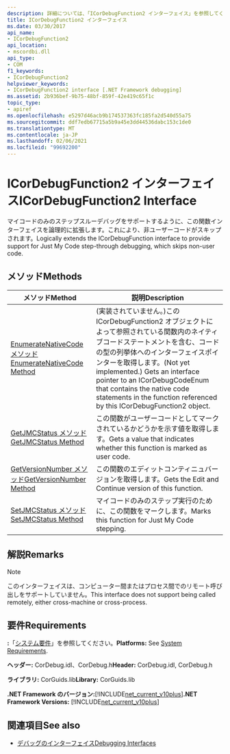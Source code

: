 ```yaml
---
description: 詳細については、「ICorDebugFunction2 インターフェイス」を参照してください。
title: ICorDebugFunction2 インターフェイス
ms.date: 03/30/2017
api_name:
- ICorDebugFunction2
api_location:
- mscordbi.dll
api_type:
- COM
f1_keywords:
- ICorDebugFunction2
helpviewer_keywords:
- ICorDebugFunction2 interface [.NET Framework debugging]
ms.assetid: 2b936bef-9b75-48bf-859f-42e419c65f1c
topic_type:
- apiref
ms.openlocfilehash: e5297d46acb9b174537363fc185fa2d540d55a75
ms.sourcegitcommit: ddf7edb67715a5b9a45e3dd44536dabc153c1de0
ms.translationtype: MT
ms.contentlocale: ja-JP
ms.lasthandoff: 02/06/2021
ms.locfileid: "99692200"
---
```

# <a name="icordebugfunction2-interface"></a><span data-ttu-id="2f798-103">ICorDebugFunction2 インターフェイス</span><span class="sxs-lookup"><span data-stu-id="2f798-103">ICorDebugFunction2 Interface</span></span>

<span data-ttu-id="2f798-104">マイコードのみのステップスルーデバッグをサポートするように、この関数インターフェイスを論理的に拡張します。これにより、非ユーザーコードがスキップされます。</span><span class="sxs-lookup"><span data-stu-id="2f798-104">Logically extends the ICorDebugFunction interface to provide support for Just My Code step-through debugging, which skips non-user code.</span></span>  
  
## <a name="methods"></a><span data-ttu-id="2f798-105">メソッド</span><span class="sxs-lookup"><span data-stu-id="2f798-105">Methods</span></span>  
  
|<span data-ttu-id="2f798-106">メソッド</span><span class="sxs-lookup"><span data-stu-id="2f798-106">Method</span></span>|<span data-ttu-id="2f798-107">説明</span><span class="sxs-lookup"><span data-stu-id="2f798-107">Description</span></span>|  
|------------|-----------------|  
|[<span data-ttu-id="2f798-108">EnumerateNativeCode メソッド</span><span class="sxs-lookup"><span data-stu-id="2f798-108">EnumerateNativeCode Method</span></span>](icordebugfunction2-enumeratenativecode-method.md)|<span data-ttu-id="2f798-109">(実装されていません。)この ICorDebugFunction2 オブジェクトによって参照されている関数内のネイティブコードステートメントを含む、コードの型の列挙体へのインターフェイスポインターを取得します。</span><span class="sxs-lookup"><span data-stu-id="2f798-109">(Not yet implemented.) Gets an interface pointer to an ICorDebugCodeEnum that contains the native code statements in the function referenced by this ICorDebugFunction2 object.</span></span>|  
|[<span data-ttu-id="2f798-110">GetJMCStatus メソッド</span><span class="sxs-lookup"><span data-stu-id="2f798-110">GetJMCStatus Method</span></span>](icordebugfunction2-getjmcstatus-method.md)|<span data-ttu-id="2f798-111">この関数がユーザーコードとしてマークされているかどうかを示す値を取得します。</span><span class="sxs-lookup"><span data-stu-id="2f798-111">Gets a value that indicates whether this function is marked as user code.</span></span>|  
|[<span data-ttu-id="2f798-112">GetVersionNumber メソッド</span><span class="sxs-lookup"><span data-stu-id="2f798-112">GetVersionNumber Method</span></span>](icordebugfunction2-getversionnumber-method.md)|<span data-ttu-id="2f798-113">この関数のエディットコンティニュバージョンを取得します。</span><span class="sxs-lookup"><span data-stu-id="2f798-113">Gets the Edit and Continue version of this function.</span></span>|  
|[<span data-ttu-id="2f798-114">SetJMCStatus メソッド</span><span class="sxs-lookup"><span data-stu-id="2f798-114">SetJMCStatus Method</span></span>](icordebugfunction2-setjmcstatus-method.md)|<span data-ttu-id="2f798-115">マイコードのみのステップ実行のために、この関数をマークします。</span><span class="sxs-lookup"><span data-stu-id="2f798-115">Marks this function for Just My Code stepping.</span></span>|  
  
## <a name="remarks"></a><span data-ttu-id="2f798-116">解説</span><span class="sxs-lookup"><span data-stu-id="2f798-116">Remarks</span></span>  
  
> [!NOTE]
> <span data-ttu-id="2f798-117">このインターフェイスは、コンピューター間またはプロセス間でのリモート呼び出しをサポートしていません。</span><span class="sxs-lookup"><span data-stu-id="2f798-117">This interface does not support being called remotely, either cross-machine or cross-process.</span></span>  
  
## <a name="requirements"></a><span data-ttu-id="2f798-118">要件</span><span class="sxs-lookup"><span data-stu-id="2f798-118">Requirements</span></span>  

 <span data-ttu-id="2f798-119">**:**「[システム要件](../../get-started/system-requirements.md)」を参照してください。</span><span class="sxs-lookup"><span data-stu-id="2f798-119">**Platforms:** See [System Requirements](../../get-started/system-requirements.md).</span></span>  
  
 <span data-ttu-id="2f798-120">**ヘッダー:** CorDebug.idl、CorDebug.h</span><span class="sxs-lookup"><span data-stu-id="2f798-120">**Header:** CorDebug.idl, CorDebug.h</span></span>  
  
 <span data-ttu-id="2f798-121">**ライブラリ:** CorGuids.lib</span><span class="sxs-lookup"><span data-stu-id="2f798-121">**Library:** CorGuids.lib</span></span>  
  
 <span data-ttu-id="2f798-122">**.NET Framework のバージョン:**[!INCLUDE[net_current_v10plus](../../../../includes/net-current-v10plus-md.md)]</span><span class="sxs-lookup"><span data-stu-id="2f798-122">**.NET Framework Versions:** [!INCLUDE[net_current_v10plus](../../../../includes/net-current-v10plus-md.md)]</span></span>  
  
## <a name="see-also"></a><span data-ttu-id="2f798-123">関連項目</span><span class="sxs-lookup"><span data-stu-id="2f798-123">See also</span></span>

- [<span data-ttu-id="2f798-124">デバッグのインターフェイス</span><span class="sxs-lookup"><span data-stu-id="2f798-124">Debugging Interfaces</span></span>](debugging-interfaces.md)
